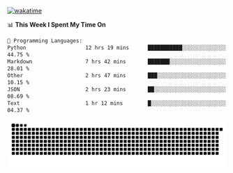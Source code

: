 [![wakatime](https://wakatime.com/badge/user/384f91c6-4eee-411f-8f3b-1b691f58a544.svg)](https://wakatime.com/@384f91c6-4eee-411f-8f3b-1b691f58a544)

<!--START_SECTION:waka-->
📊 **This Week I Spent My Time On** 

```text
💬 Programming Languages: 
Python                   12 hrs 19 mins      ███████████░░░░░░░░░░░░░░   44.75 % 
Markdown                 7 hrs 42 mins       ███████░░░░░░░░░░░░░░░░░░   28.01 % 
Other                    2 hrs 47 mins       ███░░░░░░░░░░░░░░░░░░░░░░   10.15 % 
JSON                     2 hrs 23 mins       ██░░░░░░░░░░░░░░░░░░░░░░░   08.69 % 
Text                     1 hr 12 mins        █░░░░░░░░░░░░░░░░░░░░░░░░   04.37 % 
```


<!--END_SECTION:waka-->

<picture>
  <source media="(prefers-color-scheme: dark)" srcset="https://raw.githubusercontent.com/fuwx295/fuwx295/output/github-contribution-grid-snake-dark.svg">
  <source media="(prefers-color-scheme: light)" srcset="https://raw.githubusercontent.com/fuwx295/fuwx295/output/github-contribution-grid-snake.svg">
  <img alt="github contribution grid snake animation" src="https://raw.githubusercontent.com/fuwx295/fuwx295/output/github-contribution-grid-snake.svg">
</picture>

